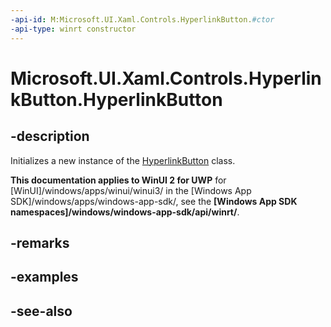 ```yaml
---
-api-id: M:Microsoft.UI.Xaml.Controls.HyperlinkButton.#ctor
-api-type: winrt constructor
---
```


<!-- Method syntax
public HyperlinkButton()
-->

# Microsoft.UI.Xaml.Controls.HyperlinkButton.HyperlinkButton

## -description
Initializes a new instance of the [HyperlinkButton](hyperlinkbutton.md) class.

**This documentation applies to WinUI 2 for UWP** for [WinUI]/windows/apps/winui/winui3/ in the [Windows App SDK]/windows/apps/windows-app-sdk/, see the **[Windows App SDK namespaces]/windows/windows-app-sdk/api/winrt/**.

## -remarks

## -examples

## -see-also
